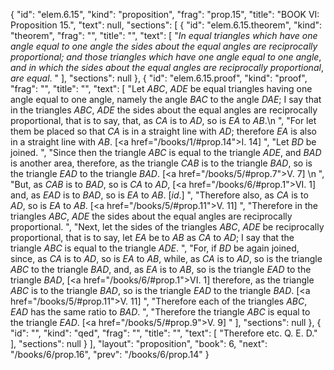{
  "id": "elem.6.15",
  "kind": "proposition",
  "frag": "prop.15",
  "title": "BOOK VI: Proposition 15.",
  "text": null,
  "sections": [
    {
      "id": "elem.6.15.theorem",
      "kind": "theorem",
      "frag": "",
      "title": "",
      "text": [
        "<var>In equal triangles which have one angle equal to one angle the sides about the equal angles are reciprocally proportional; and those triangles which have one angle equal to one angle</var>, <var>and in which the sides about the equal angles are reciprocally proportional</var>, <var>are equal</var>. "
      ],
      "sections": null
    },
    {
      "id": "elem.6.15.proof",
      "kind": "proof",
      "frag": "",
      "title": "",
      "text": [
        "Let <var>ABC</var>, <var>ADE</var> be equal triangles having one angle equal to one angle, namely the angle <var>BAC</var> to the angle <var>DAE</var>; I say that in the triangles <var>ABC</var>, <var>ADE</var> the sides about the equal angles are reciprocally proportional, that is to say, that, as <var>CA</var> is to <var>AD</var>, so is <var>EA</var> to <var>AB</var>.\n       ",
        "For let them be placed so that <var>CA</var> is in a straight line with <var>AD</var>; therefore <var>EA</var> is also in a straight line with <var>AB</var>. [<a href=\"/books/1/#prop.14\">I. 14</a>] ",
        "Let <var>BD</var> be joined. ",
        "Since then the triangle <var>ABC</var> is equal to the triangle <var>ADE</var>, and <var>BAD</var> is another area, therefore, as the triangle <var>CAB</var> is to the triangle <var>BAD</var>, so is the triangle <var>EAD</var> to the triangle <var>BAD</var>. [<a href=\"/books/5/#prop.7\">V. 7</a>] \n      ",
        "But, as <var>CAB</var> is to <var>BAD</var>, so is <var>CA</var> to <var>AD</var>, [<a href=\"/books/6/#prop.1\">VI. 1</a>] and, as <var>EAD</var> is to <var>BAD</var>, so is <var>EA</var> to <var>AB</var>. [<var>id</var>.] ",
        "Therefore also, as <var>CA</var> is to <var>AD</var>, so is <var>EA</var> to <var>AB</var>. [<a href=\"/books/5/#prop.11\">V. 11</a>] ",
        "Therefore in the triangles <var>ABC</var>, <var>ADE</var> the sides about the equal angles are reciprocally proportional. ",
        "Next, let the sides of the triangles <var>ABC</var>, <var>ADE</var> be reciprocally proportional, that is to say, let <var>EA</var> be to <var>AB</var> as <var>CA</var> to <var>AD</var>; I say that the triangle <var>ABC</var> is equal to the triangle <var>ADE</var>. ",
        "For, if <var>BD</var> be again joined, since, as <var>CA</var> is to <var>AD</var>, so is <var>EA</var> to <var>AB</var>, while, as <var>CA</var> is to <var>AD</var>, so is the triangle <var>ABC</var> to the triangle <var>BAD</var>, and, as <var>EA</var> is to <var>AB</var>, so is the triangle <var>EAD</var> to the triangle <var>BAD</var>, [<a href=\"/books/6/#prop.1\">VI. 1</a>] therefore, as the triangle <var>ABC</var> is to the triangle <var>BAD</var>, so is the triangle <var>EAD</var> to the triangle <var>BAD</var>. [<a href=\"/books/5/#prop.11\">V. 11</a>] ",
        "Therefore each of the triangles <var>ABC</var>, <var>EAD</var> has the same ratio to <var>BAD</var>. ",
        "Therefore the triangle <var>ABC</var> is equal to the triangle <var>EAD</var>. [<a href=\"/books/5/#prop.9\">V. 9</a>] "
      ],
      "sections": null
    },
    {
      "id": "",
      "kind": "qed",
      "frag": "",
      "title": "",
      "text": [
        "Therefore etc. Q. E. D."
      ],
      "sections": null
    }
  ],
  "layout": "proposition",
  "book": 6,
  "next": "/books/6/prop.16",
  "prev": "/books/6/prop.14"
}
